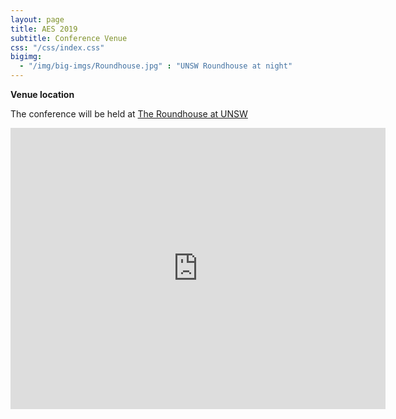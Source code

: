 ```yaml
---
layout: page
title: AES 2019
subtitle: Conference Venue
css: "/css/index.css"
bigimg:
  - "/img/big-imgs/Roundhouse.jpg" : "UNSW Roundhouse at night"
---
```

  

 **Venue location**

The conference will be held at [The Roundhouse at UNSW](https://www.arc.unsw.edu.au/roundhouse)
<iframe src="https://www.google.com/maps/embed?pb=!1m18!1m12!1m3!1d3310.9561596853605!2d151.22474491521152!3d-33.91652788064311!2m3!1f0!2f0!3f0!3m2!1i1024!2i768!4f13.1!3m3!1m2!1s0x6b12b1f28b67db2d%3A0xcb9e46ce71ce53c3!2sRoundhouse!5e0!3m2!1sen!2sau!4v1557216769949!5m2!1sen!2sau" width="600" height="450" frameborder="0" style="border:0" allowfullscreen></iframe>
